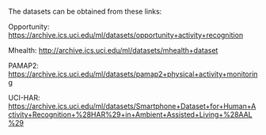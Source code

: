 The datasets can be obtained from these links:

Opportunity: https://archive.ics.uci.edu/ml/datasets/opportunity+activity+recognition

Mhealth: http://archive.ics.uci.edu/ml/datasets/mhealth+dataset

PAMAP2: https://archive.ics.uci.edu/ml/datasets/pamap2+physical+activity+monitoring

UCI-HAR: https://archive.ics.uci.edu/ml/datasets/Smartphone+Dataset+for+Human+Activity+Recognition+%28HAR%29+in+Ambient+Assisted+Living+%28AAL%29
